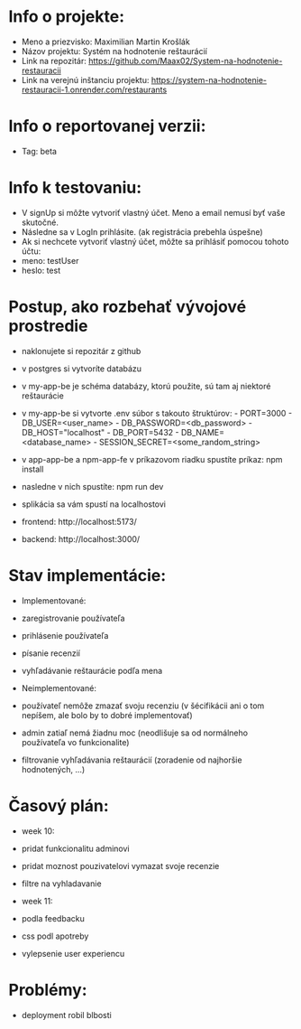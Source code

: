 # Info o projekte:
- Meno a priezvisko: Maximilian Martin Krošlák
- Názov projektu: Systém na hodnotenie reštaurácií
- Link na repozitár: https://github.com/Maax02/System-na-hodnotenie-restauracii
- Link na verejnú inštanciu projektu: https://system-na-hodnotenie-restauracii-1.onrender.com/restaurants

# Info o reportovanej verzii:
- Tag: beta

# Info k testovaniu:     
<!-- Uveďte credentials testovacích používateľov, ak sú potrebné na otestovanie Vašej bety. Uveďte aj akékoľvek iné relevantné informácie k testovaniu. Tieto informácie môžete alternatívne poslať aj e-mailom spolu s odovzdaním bety (napr. ak nechcete testovacie credentials zverejňovať). -->
- V signUp si môžte vytvoriť vlastný účet. Meno a email nemusí byť vaše skutočné.
- Následne sa v LogIn prihlásite. (ak registrácia prebehla úspešne)
- Ak si nechcete vytvoriť vlastný účet, môžte sa prihlásiť pomocou tohoto účtu:
- meno: testUser
- heslo: test


# Postup, ako rozbehať vývojové prostredie 
<!-- Postup pre lokálne rozbehanie vývojového prostredia (kto si trúfa, kľudne ako Docker file / Docker compose) -->
- naklonujete si repozitár z github
- v postgres si vytvoríte databázu
- v my-app-be je schéma databázy, ktorú použite, sú tam aj niektoré reštaurácie
- v my-app-be si vytvorte .env súbor s takouto štruktúrov:
        - PORT=3000
        - DB_USER=<user_name>
        - DB_PASSWORD=<db_password>
        - DB_HOST="localhost"
        - DB_PORT=5432
        - DB_NAME=<database_name>
        - SESSION_SECRET=<some_random_string>


- v app-app-be a npm-app-fe v príkazovom riadku spustíte príkaz: npm install
- nasledne v nich spustíte: npm run dev
- splikácia sa vám spustí na localhostovi
- frontend: http://localhost:5173/
- backend: http://localhost:3000/

# Stav implementácie:
<!-- V bodoch spísať, ktoré funcionality sú už implementované, rozpracované, neimplementované vôbec -->
- Implementované:
- zaregistrovanie používateľa
- prihlásenie používateľa
- písanie recenzií
- vyhľadávanie reštaurácie podľa mena

- Neimplementované:
- používateľ nemôže zmazať svoju recenziu (v šécifikácii ani o tom nepíšem, ale bolo by to dobré implementovať)
- admin zatiaľ nemá žiadnu moc (neodlišuje sa od normálneho používateľa vo funkcionalite)
- filtrovanie vyhľadávania reštaurácií (zoradenie od najhoršie hodnotených, ...)

# Časový plán:
<!-- Akutalizovaný časový plán na zvyšné obodobie do odovzdania finálnej verzie -->
- week 10:
- pridat funkcionalitu adminovi
- pridat moznost pouzivatelovi vymazat svoje recenzie
- filtre na vyhladavanie


- week 11:
- podla feedbacku
- css podl apotreby
- vylepsenie user experiencu

# Problémy:
<!-- Popísať akékoľvek problémy, s ktorými ste sa stretli. Ak neboli žiadne, explicitne to uveďte. -->
- deployment robil blbosti


